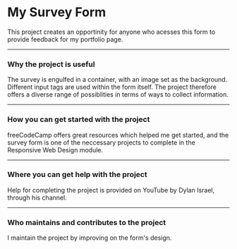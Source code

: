 # My Survey Form
This project creates an opportinity for anyone who acesses this form to provide feedback for my portfolio page.   
***
### Why the project is useful
The survey is engulfed in a container, with an image set as the background. Different input tags are used within the form itself. The project therefore offers a diverse range of possiblities in terms of ways to collect information.
***
### How you can get started with the project
freeCodeCamp offers great resources which helped me get started, and the survey form is one of the neccessary projects to complete in the Responsive Web Design module.
***
### Where you can get help with the project
Help for completing the project is provided on YouTube by Dylan Israel, through his channel. 
***
### Who maintains and contributes to the project
I maintain the project by improving on the form's design.
